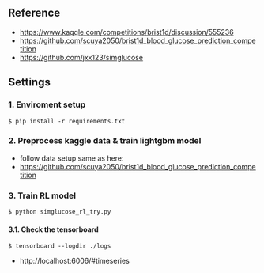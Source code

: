 <h2>Reference</h2>

- https://www.kaggle.com/competitions/brist1d/discussion/555236
- https://github.com/scuya2050/brist1d_blood_glucose_prediction_competition
- https://github.com/jxx123/simglucose

<h2>Settings</h2>
<h3>1. Enviroment setup</h3>

    $ pip install -r requirements.txt

<h3>2. Preprocess kaggle data & train lightgbm model</h3>

- follow data setup same as here:
- https://github.com/scuya2050/brist1d_blood_glucose_prediction_competition

<h3>3. Train RL model</h3>

    $ python simglucose_rl_try.py 

<h4> 3.1. Check the tensorboard </h4>

    $ tensorboard --logdir ./logs
 
- http://localhost:6006/#timeseries